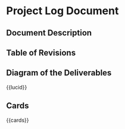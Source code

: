 # Project Log Document

## Document Description

## Table of Revisions

## Diagram of the Deliverables

{{lucid}}

## Cards

{{cards}}